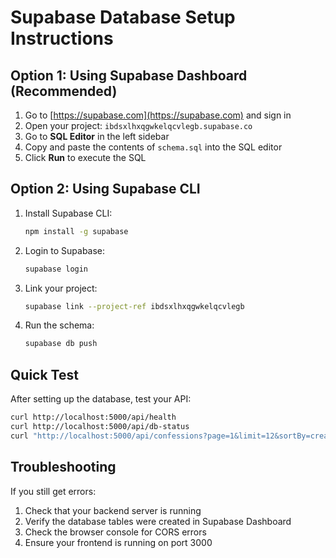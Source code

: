 # Supabase Database Setup Instructions

## Option 1: Using Supabase Dashboard (Recommended)

1. Go to [https://supabase.com](https://supabase.com) and sign in
2. Open your project: `ibdsxlhxqgwkelqcvlegb.supabase.co`
3. Go to **SQL Editor** in the left sidebar
4. Copy and paste the contents of `schema.sql` into the SQL editor
5. Click **Run** to execute the SQL

## Option 2: Using Supabase CLI

1. Install Supabase CLI:
   ```bash
   npm install -g supabase
   ```

2. Login to Supabase:
   ```bash
   supabase login
   ```

3. Link your project:
   ```bash
   supabase link --project-ref ibdsxlhxqgwkelqcvlegb
   ```

4. Run the schema:
   ```bash
   supabase db push
   ```

## Quick Test

After setting up the database, test your API:

```bash
curl http://localhost:5000/api/health
curl http://localhost:5000/api/db-status
curl "http://localhost:5000/api/confessions?page=1&limit=12&sortBy=created_at"
```

## Troubleshooting

If you still get errors:
1. Check that your backend server is running
2. Verify the database tables were created in Supabase Dashboard
3. Check the browser console for CORS errors
4. Ensure your frontend is running on port 3000
